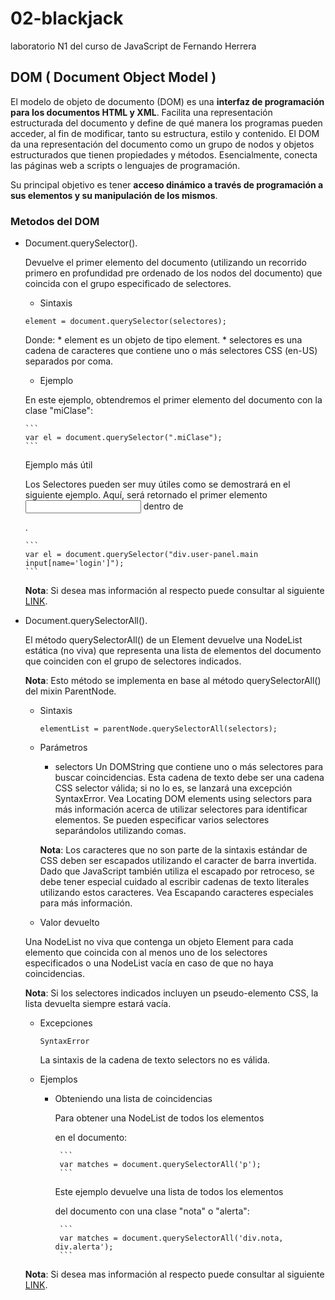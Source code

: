 # 02-blackjack
laboratorio N1 del curso de JavaScript de Fernando Herrera

## DOM ( Document Object Model )

El modelo de objeto de documento (DOM) es una **interfaz de programación para los documentos HTML y XML**. Facilita una representación estructurada del documento y define de qué manera los programas pueden acceder, al fin de modificar, tanto su estructura, estilo y contenido. El DOM da una representación del documento como un grupo de nodos y objetos estructurados que tienen propiedades y métodos. Esencialmente, conecta las páginas web a scripts o lenguajes de programación.

Su principal objetivo es tener **acceso dinámico a través de programación a sus elementos y su manipulación de los mismos**.

### Metodos del DOM

   * Document.querySelector().

      Devuelve el primer elemento del documento (utilizando un recorrido primero en profundidad pre ordenado de los nodos del documento) que coincida con el grupo      especificado de selectores.

      * Sintaxis

       ```
       element = document.querySelector(selectores);
       ```
       Donde:
           * element es un objeto de tipo element.
           * selectores es una cadena de caracteres que contiene uno o más selectores CSS (en-US) separados por coma.

      * Ejemplo

      En este ejemplo, obtendremos el primer elemento del documento con la clase "miClase":

         ```
         var el = document.querySelector(".miClase");
         ```
 
      Ejemplo más útil
    
      Los Selectores pueden ser muy útiles como se demostrará en el siguiente ejemplo. Aquí, será retornado el primer elemento <input name="login" /> dentro de <div class="user-panel main">.

         ```
         var el = document.querySelector("div.user-panel.main input[name='login']");
         ```

      **Nota**: Si desea mas información al respecto puede consultar al siguiente [LINK](https://developer.mozilla.org/es/docs/Web/API/Document/querySelector).

   * Document.querySelectorAll().

      El método querySelectorAll() de un Element devuelve una NodeList estática (no viva) que representa una lista de elementos del documento que coinciden con el grupo de selectores indicados.

      **Nota**: Esto método se implementa en base al método querySelectorAll() del mixin ParentNode.

      * Sintaxis
    
        ```
        elementList = parentNode.querySelectorAll(selectors);
        ```

      * Parámetros
        
         * selectors
         Un DOMString que contiene uno o más selectores para buscar coincidencias. Esta cadena de texto debe ser una cadena CSS selector válida; si no lo es, se lanzará una excepción SyntaxError. Vea Locating DOM elements using selectors para más información acerca de utilizar selectores para identificar elementos. Se pueden especificar varios selectores separándolos utilizando comas.

         **Nota**: Los caracteres que no son parte de la sintaxis estándar de CSS deben ser escapados utilizando el caracter de barra invertida. Dado que JavaScript también utiliza el escapado por retroceso, se debe tener especial cuidado al escribir cadenas de texto literales utilizando estos caracteres. Vea Escapando caracteres especiales para más información.

      * Valor devuelto

      Una NodeList no viva que contenga un objeto Element para cada elemento que coincida con al menos uno de los selectores especificados o una NodeList vacía en caso de que no haya coincidencias.

      **Nota**: Si los selectores indicados incluyen un pseudo-elemento CSS, la lista devuelta siempre estará vacía.
   
      * Excepciones

        ```
        SyntaxError
        ```

        La sintaxis de la cadena de texto selectors no es válida.

      * Ejemplos

         * Obteniendo una lista de coincidencias
            
            Para obtener una NodeList de todos los elementos **<p>** en el documento:

                ```
                var matches = document.querySelectorAll('p');
                ```

            Este ejemplo devuelve una lista de todos los elementos **<div>** del documento con una clase "nota" o "alerta":

                ```
                var matches = document.querySelectorAll('div.nota, div.alerta');
                ```

      **Nota**: Si desea mas información al respecto puede consultar al siguiente [LINK](https://developer.mozilla.org/es/docs/Web/API/Document/querySelectorAll).
